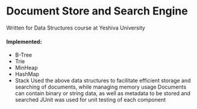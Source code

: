# Document Store and Search Engine
Written for Data Structures course at Yeshiva University
#### Implemented:
- B-Tree
- Trie
- MinHeap
- HashMap
- Stack
Used the above data structures to facilitate efficient storage and searching of documents, while managing memory usage
Documents can contain binary or string data, as well as metadata to be stored and searched
JUnit was used for unit testing of each component
 
